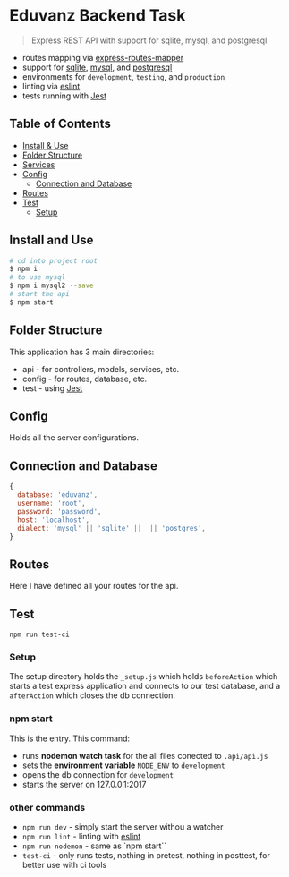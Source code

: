 # Eduvanz Backend Task

> Express REST API with support for sqlite, mysql, and postgresql


- routes mapping via [express-routes-mapper](https://github.com/aichbauer/express-routes-mapper)
- support for [sqlite](https://www.sqlite.org/), [mysql](https://www.mysql.com/), and [postgresql](https://www.postgresql.org/)
- environments for `development`, `testing`, and `production`
- linting via [eslint](https://github.com/eslint/eslint)
- tests running with [Jest](https://github.com/facebook/jest)

## Table of Contents

- [Install & Use](#install-and-use)
- [Folder Structure](#folder-structure)
- [Services](#services)
- [Config](#config)
  - [Connection and Database](#connection-and-database)
- [Routes](#routes)
- [Test](#test)
  - [Setup](#setup)

## Install and Use

```sh
# cd into project root
$ npm i
# to use mysql
$ npm i mysql2 --save
# start the api
$ npm start
```

## Folder Structure

This application has 3 main directories:

- api - for controllers, models, services, etc.
- config - for routes, database, etc.
- test - using [Jest](https://github.com/facebook/jest)



## Config

Holds all the server configurations.

## Connection and Database

```js
{
  database: 'eduvanz',
  username: 'root',
  password: 'password',
  host: 'localhost',
  dialect: 'mysql' || 'sqlite' ||  || 'postgres',
}
```


## Routes

Here I have defined all your routes for the api. 


## Test

```
npm run test-ci
```

### Setup

The setup directory holds the `_setup.js` which holds `beforeAction` which starts a test express application and connects to our test database, and a `afterAction` which closes the db connection.


### npm start

This is the entry. This command:


- runs **nodemon watch task** for the all files conected to `.api/api.js`
- sets the **environment variable** `NODE_ENV` to `development`
- opens the db connection for `development`
- starts the server on 127.0.0.1:2017

### other commands

- `npm run dev` - simply start the server withou a watcher
- `npm run lint` - linting with [eslint](http://eslint.org/)
- `npm run nodemon` - same as `npm start``
- `test-ci` - only runs tests, nothing in pretest, nothing in posttest, for better use with ci tools

